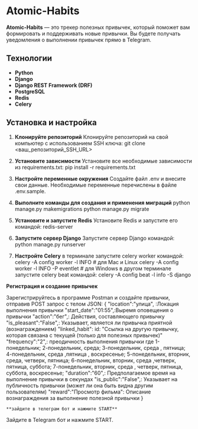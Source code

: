 # Atomic-Habits

**Atomic-Habits** — это трекер полезных привычек, который поможет вам формировать и поддерживать новые привычки. Вы будете получать уведомления о выполнении привычек прямо в Telegram.

## Технологии

- **Python**
- **Django**
- **Django REST Framework (DRF)**
- **PostgreSQL**
- **Redis**
- **Celery**

## Установка и настройка

1. **Клонируйте репозиторий**
    Клонируйте репозиторий на свой компьютер с использованием SSH ключа:
    git clone <ваш_репозиторий_SSH_URL>

2. **Установите зависимости**
    Установите все необходимые зависимости из requirements.txt:
    pip install -r requirements.txt

3. **Настройте переменные окружения**
    Создайте файл .env и внесите свои данные. Необходимые переменные перечислены в файле .env.sample.

4. **Выполните команды для создания и применения миграций**
    python manage.py makemigrations
    python manage.py migrate

5. **Установите и запустите Redis**
    Установите Redis и запустите его командой:
    redis-server

6. **Запустите сервер Django**
    Запустите сервер Django командой:
    python manage.py runserver

7. **Настройте Celery**
    в терминале запустите celery worker командой: celery -A config worker -l INFO # для Mac и Linux celery -A config worker -l INFO -P eventlet # для Windows
    в другом терминале запустите celery beat командой: celery -A config beat -l info -S django



  **Регистрация и создание привычек**

Зарегистрируйтесь в программе Postman и создайте привычки, отправив POST запрос с телом JSON:
{
    "location":"улица", :Локация выполнения привычки
    "start_date":"01:55",:Выремя оповещения о привычки 
    "action":"бег",: Действия, составляющего привычку 
    "is_pleasant":"False",: Указывает, является ли привычка приятной (вознаграждением)
    "linked_habit": id: "Ссылка на другую привычку, которая связана с текущей (только для полезных привычек)"
    "frequency":"2",: преодичность выполнения привычки где 
        1-понедельник; 
        2-понедельник, среда; 
        3-понедельник, среда , пятница; 
        4-понедельник, среда ,пятница , воскресенье; 
        5-понедельник, вторник, среда, четверк, пятница;
        6-понедельник, вторник, среда ,четверк, пятница, суббота;
        7-понедельник, вторник, среда , четверк, пятница, суббота, воскресенье;
    "duration":"60",: Предполагаемое время на выполнение привычки в секундах
    "is_public":"False",: Указывает на публичность привычки (может ли она быть видна другим пользователям)
    "reward":"Просмотр фильма": Описание вознаграждения за выполнение полезной привычки
}

    **зайдите в телеграм бот и нажмите START**





Зайдите в Telegram бот и нажмите START.
